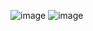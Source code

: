 ![image](https://github.com/jenshenJ/SCoCS/assets/91986803/d1e4a5aa-9582-4a8e-bf67-eb06d9fffb9f)
![image](https://github.com/jenshenJ/SCoCS/assets/91986803/74da5d75-0139-493a-9b61-a469d135c0b0)

